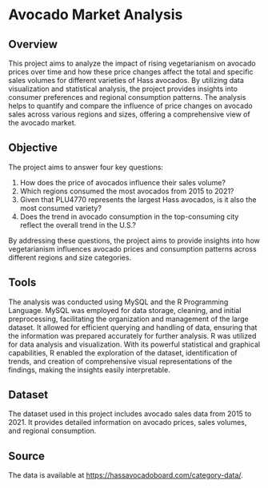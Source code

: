 # Avocado Market Analysis

## Overview
This project aims to analyze the impact of rising vegetarianism on avocado prices over time and how these price changes affect the total and specific sales volumes for different varieties of Hass avocados. By utilizing data visualization and statistical analysis, the project provides insights into consumer preferences and regional consumption patterns. The analysis helps to quantify and compare the influence of price changes on avocado sales across various regions and sizes, offering a comprehensive view of the avocado market.

## Objective
The project aims to answer four key questions:

1. How does the price of avocados influence their sales volume?
2. Which regions consumed the most avocados from 2015 to 2021?
3. Given that PLU4770 represents the largest Hass avocados, is it also the most consumed variety?
4. Does the trend in avocado consumption in the top-consuming city reflect the overall trend in the U.S.?

By addressing these questions, the project aims to provide insights into how vegetarianism influences avocado prices and consumption patterns across different regions and size categories.

## Tools
The analysis was conducted using MySQL and the R Programming Language. MySQL was employed for data storage, cleaning, and initial preprocessing, facilitating the organization and management of the large dataset. It allowed for efficient querying and handling of data, ensuring that the information was prepared accurately for further analysis. R was utilized for data analysis and visualization. With its powerful statistical and graphical capabilities, R enabled the exploration of the dataset, identification of trends, and creation of comprehensive visual representations of the findings, making the insights easily interpretable.

## Dataset
The dataset used in this project includes avocado sales data from 2015 to 2021. It provides detailed information on avocado prices, sales volumes, and regional consumption.

## Source
The data is available at https://hassavocadoboard.com/category-data/.
